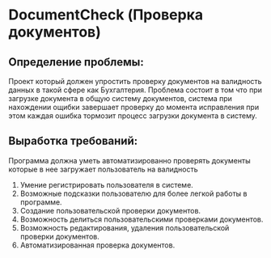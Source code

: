 # DocumentCheck (Проверка документов)


## Определение проблемы:
Проект который должен упростить проверку документов на валидность
данных в такой сфере как Бухгалтерия. Проблема состоит в том что
при загрузке документа в общую систему документов, 
система при нахождении ощибки завершает проверку до момента исправления
при этом каждая ошибка тормозит процесс загрузки документа в систему.


## Выработка требований:
Программа должна уметь автоматизированно проверять документы которые в нее загружает пользователь
на валидность

1) Умение регистрировать пользователя в системе.
2) Возможные подсказки пользователю для более легкой работы в программе.
3) Создание пользовательской проверки документов.
4) Возможность делиться пользовательскими проверками документов.
5) Возможность редактирования, удаления пользовательской проверки документов.
6) Автоматизированная проверка документов.
   
